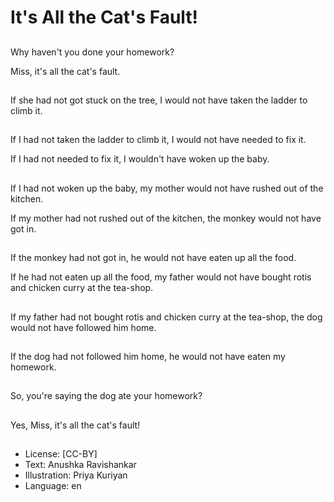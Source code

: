 # It's All the Cat's Fault!

##
Why haven't you done your homework?

Miss, it's all the cat's fault.

##
If she had not got stuck on the tree, I would not have taken the ladder to climb it.

##
If I had not taken the ladder to climb it, I would not have needed to fix it.

If I had not needed to fix it, I wouldn't have woken up the baby.

##
If I had not woken up the baby, my mother would not have rushed out of the kitchen.

If my mother had not rushed out of the kitchen, the monkey would not have got in.

##
If the monkey had not got in, he would not have eaten up all the food.

If he had not eaten up all the food, my father would not have bought rotis and chicken curry at the tea-shop.

##
If my father had not bought rotis and chicken curry at the tea-shop, the dog would not have followed him home.

##
If the dog had not followed him home, he would not have eaten my homework.

##
So, you're saying the dog ate your homework?

##
Yes, Miss, it's all the cat's fault!

##
* License: [CC-BY]
* Text: Anushka Ravishankar
* Illustration: Priya Kuriyan
* Language: en
